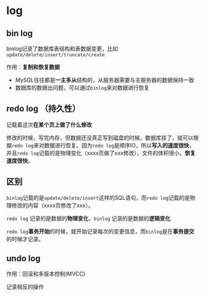 # log



## bin log


binlog记录了数据库表结构和表数据变更，比如`update/delete/insert/truncate/create`

作用：**复制和恢复数据**

- MySQL往往都是**一主多从**结构的，从服务器需要与主服务器的数据保持一致
- 数据库的数据出问题，可以通过`binlog`来对数据进行恢复



## redo log （持久性）

记载着这次**在某个页上做了什么修改**

修改的时候，写完内存，但数据还没真正写到磁盘的时候，数据库挂了，就可以根据`redo log`来对数据进行恢复。因为`redo log`是顺序IO，所以**写入的速度很快**，并且`redo log`记载的是物理变化（xxxx页做了xxx修改），文件的体积很小，**恢复速度很快**。



## 区别

`binlog`记载的是`update/delete/insert`这样的SQL语句，而`redo log`记载的是物理修改的内容（xxxx页修改了xxx）。

`redo log` 记录的是数据的**物理变化**，`binlog` 记录的是数据的**逻辑变化**

`redo log`**事务开始**的时候，就开始记录每次的变更信息，而`binlog`是在**事务提交**的时候才记录。



## undo log

作用：回滚和多版本控制(MVCC)

记录相反的操作